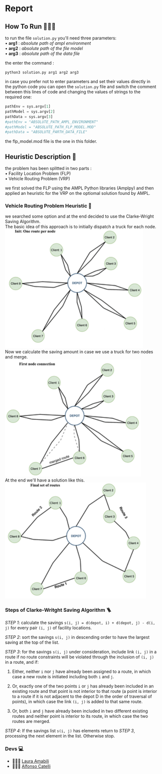 # Report

## **How To Run** 🏃🏻‍♂️
to run the file `solution.py` you'll need three parameters:  
• **arg1** : *absolute path of ampl environment*  
• **arg2** : *absolute path of the file model*  
• **arg3** : *absolute path of the data file*

the enter the command :
```
python3 solution.py arg1 arg2 arg3
```
in case you prefer not to enter parameters and set their values directly in the python code you can open the `solution.py` file and switch the comment between this lines of code and changing the values of strings to the required one:
``` python :
pathEnv = sys.argv[1]
pathModel = sys.argv[2]
pathData = sys.argv[3]
#pathEnv = "ABSOLUTE_PATH_AMPL_ENVIRONMENT"
#pathModel = "ABSOLUTE_PATH_FLP_MODEL.MOD"
#pathData = "ABSOLUTE_PARTH_DATA_FILE"
```
the flp_model.mod file is the one in this folder.

## **Heuristic Description** 📖
the problem has been splitted in two parts :  
• Facility Location Problem (FLP)  
• Vehicle Routing Problem (VRP)

we first solved the FLP using the AMPL Python libraries (Amplpy) and then applied an heuristic for the VRP on the optiomal solution found by AMPL.

### **Vehicle Routing Problem Heuristic** 🚚
we searched some option and at the end decided to use the Clarke-Wright Saving Algorithm.  
The basic idea of this approach is to initially dispatch a truck for each node.
![one route per node](images/oneRoutePerNode.png)  
Now we calculate the saving amount in case we use a truck for two nodes and merge.
![merging nodes](images/mergingOfNodes.png)  
At the end we'll have a solution like this.
![final routes](images/finalRoutes.png)  

### **Steps of Clarke-Writght Saving Algorithm** 🪜
*STEP 1*: calculate the savings `s(i, j) = d(depot, i) + d(depot, j) - d(i, j)` for every pair `(i, j)` of facility locations.  

*STEP 2*: sort the savings `s(i, j)` in descending order to have the largest saving at the top of the list.  

*STEP 3*: for the savings `s(i, j)` under consideration, include link `(i, j)` in a route if no route constraints will be violated through the inclusion of `(i, j)` in a route, and if:  
1) Either, neither `i` nor `j` have already been assigned to a route, in which case a new route is initiated including both `i` and `j`.

2) Or, exactly one of the two points `i` or `j` has already been included in an existing route and that point is not interior to that route (a point is interior to a route if it is not adjacent to the depot D in the order of traversal of points), in which case the link `(i, j)` is added to that same route.

3) Or, both `i` and `j` have already been included in two different existing routes and neither point is interior to its route, in which case the two routes are merged.

*STEP 4*: If the savings list `s(i, j)` has elements return to *STEP 3*, processing the next element in the list. Otherwise stop.

### Devs 💻
* 👩🏻‍💻 [Laura Amabili](https://github.com/LauraAmabili)
* 👨🏻‍💻 [Alfonso Catelli](https://github.com/itsAlfantasy)
